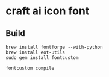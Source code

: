 # craft ai icon font #

## Build ##

    brew install fontforge --with-python
    brew install eot-utils
    sudo gem install fontcustom

    fontcustom compile
